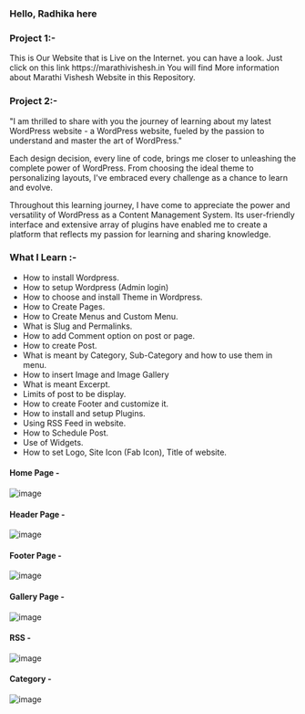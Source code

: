 <h3>Hello, Radhika here</h3>

<h3>Project 1:-</h3>
This is Our Website that is Live on the Internet. you can have a look. Just click on this link 
https://marathivishesh.in
You will find More information about Marathi Vishesh Website in this Repository.

<h3>Project 2:-</h3>
"I am thrilled to share with you the journey of learning about my latest WordPress website - a WordPress website, fueled by the passion to understand and master the art of WordPress."

Each design decision, every line of code, brings me closer to unleashing the complete power of WordPress. From choosing the ideal theme to personalizing layouts, I've embraced every challenge as a chance to learn and evolve.

Throughout this learning journey, I have come to appreciate the power and versatility of WordPress as a Content Management System. Its user-friendly interface and extensive array of plugins have enabled me to create a platform that reflects my passion for learning and sharing knowledge.

<h3>What I Learn :-</h3>

- How to install Wordpress.
- How to setup Wordpress (Admin login)
- How to choose and install Theme in Wordpress.
- How to Create Pages.
- How to Create Menus and Custom Menu.
- What is Slug and Permalinks.
- How to add Comment option on post or page.
- How to create Post.
- What is meant by Category, Sub-Category and how to use them in menu.
- How to insert Image and Image Gallery
- What is meant Excerpt.
- Limits of post to be display.
- How to create Footer and customize it.
- How to install and setup Plugins.
- Using RSS Feed in website.
- How to Schedule Post.
- Use of Widgets.
- How to set Logo, Site Icon (Fab Icon), Title of website.

<h4>Home Page - </h4>

![image](https://github.com/Radhika111k/WordPress-Projects/assets/113952035/f6b53cd1-ceb3-4aaf-9dd7-bf48346cf482)


<h4>Header Page - </h4>

![image](https://github.com/Radhika111k/WordPress-Projects/assets/113952035/807477b5-2d73-4275-a781-2eb9f0d63df5)


<h4>Footer Page - </h4>

![image](https://github.com/Radhika111k/WordPress-Projects/assets/113952035/661aa07b-892e-4df4-af7d-3f61f1b25c61)


<h4>Gallery Page - </h4>

![image](https://github.com/Radhika111k/WordPress-Projects/assets/113952035/972d8ec3-6d99-4539-b71c-eeef29c94704)


<h4>RSS - </h4>

![image](https://github.com/Radhika111k/WordPress-Projects/assets/113952035/ece0c364-270c-4fd6-8a6a-729cc5a0687b)


<h4>Category - </h4>

![image](https://github.com/Radhika111k/WordPress-Projects/assets/113952035/b3566eef-72b2-48af-bcc3-233fab71026b)






